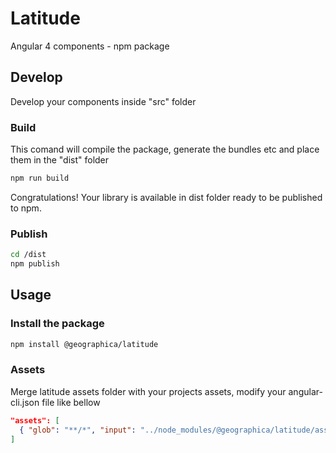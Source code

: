 # Latitude
Angular 4 components - npm package

## Develop
Develop your components inside "src" folder

### Build
This comand will compile the package, generate the bundles etc and place them in the "dist" folder
```sh
npm run build
```
Congratulations! Your library is available in dist folder ready to be published to npm.

### Publish
```sh
cd /dist
npm publish
```

## Usage
### Install the package
```sh
npm install @geographica/latitude
```

### Assets
Merge latitude assets folder with your projects assets, modify your angular-cli.json file like bellow
```json
"assets": [
  { "glob": "**/*", "input": "../node_modules/@geographica/latitude/assets/", "output": "./assets/" },
]
```
